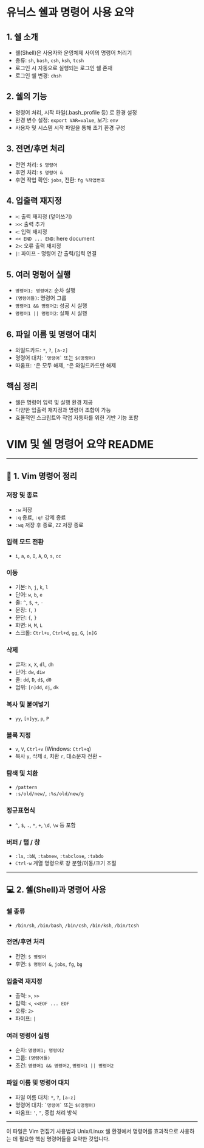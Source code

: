 # 유닉스 쉘과 명령어 사용 요약

## 1. 쉘 소개
- 쉘(Shell)은 사용자와 운영체제 사이의 명령어 처리기
- 종류: `sh`, `bash`, `csh`, `ksh`, `tcsh`
- 로그인 시 자동으로 실행되는 로그인 쉘 존재
- 로그인 쉘 변경: `chsh`

## 2. 쉘의 기능
- 명령어 처리, 시작 파일(.bash_profile 등) 로 환경 설정
- 환경 변수 설정: `export VAR=value`, 보기: `env`
- 사용자 및 시스템 시작 파일을 통해 초기 환경 구성

## 3. 전면/후면 처리
- 전면 처리: `$ 명령어`
- 후면 처리: `$ 명령어 &`
- 후면 작업 확인: `jobs`, 전환: `fg %작업번호`

## 4. 입출력 재지정
- `>`: 출력 재지정 (덮어쓰기)
- `>>`: 출력 추가
- `<`: 입력 재지정
- `<< END ... END`: here document
- `2>`: 오류 출력 재지정
- `|`: 파이프 - 명령어 간 출력/입력 연결

## 5. 여러 명령어 실행
- `명령어1; 명령어2`: 순차 실행
- `(명령어들)`: 명령어 그룹
- `명령어1 && 명령어2`: 성공 시 실행
- `명령어1 || 명령어2`: 실패 시 실행

## 6. 파일 이름 및 명령어 대치
- 와일드카드: `*`, `?`, `[a-z]`
- 명령어 대치: `` `명령어` `` 또는 `$(명령어)`
- 따옴표: `'`은 모두 해제, `"`은 와일드카드만 해제

## 핵심 정리
- 쉘은 명령어 입력 및 실행 환경 제공
- 다양한 입출력 재지정과 명령어 조합이 가능
- 효율적인 스크립트와 작업 자동화를 위한 기반 기능 포함



# VIM 및 쉘 명령어 요약 README

---

## 📘 1. Vim 명령어 정리

### 저장 및 종료
- `:w` 저장
- `:q` 종료, `:q!` 강제 종료
- `:wq` 저장 후 종료, `ZZ` 저장 종료

### 입력 모드 전환
- `i`, `a`, `o`, `I`, `A`, `O`, `s`, `cc`

### 이동
- 기본: `h`, `j`, `k`, `l`
- 단어: `w`, `b`, `e`
- 줄: `^`, `$`, `+`, `-`
- 문장: `(`, `)`
- 문단: `{`, `}`
- 화면: `H`, `M`, `L`
- 스크롤: `Ctrl+u`, `Ctrl+d`, `gg`, `G`, `[n]G`

### 삭제
- 글자: `x`, `X`, `dl`, `dh`
- 단어: `dw`, `diw`
- 줄: `dd`, `D`, `d$`, `d0`
- 범위: `[n]dd`, `dj`, `dk`

### 복사 및 붙여넣기
- `yy`, `[n]yy`, `p`, `P`

### 블록 지정
- `v`, `V`, `Ctrl+v` (Windows: `Ctrl+q`)
- 복사 `y`, 삭제 `d`, 치환 `r`, 대소문자 전환 `~`

### 탐색 및 치환
- `/pattern`
- `:s/old/new/`, `:%s/old/new/g`

### 정규표현식
- `^`, `$`, `.`, `*`, `+`, `\d`, `\w` 등 포함

### 버퍼 / 탭 / 창
- `:ls`, `:bN`, `:tabnew`, `:tabclose`, `:tabdo`
- `Ctrl-w` 계열 명령으로 창 분할/이동/크기 조절

---

## 💻 2. 쉘(Shell)과 명령어 사용

### 쉘 종류
- `/bin/sh`, `/bin/bash`, `/bin/csh`, `/bin/ksh`, `/bin/tcsh`

### 전면/후면 처리
- 전면: `$ 명령어`
- 후면: `$ 명령어 &`, `jobs`, `fg`, `bg`

### 입출력 재지정
- 출력: `>`, `>>`
- 입력: `<`, `<<EOF ... EOF`
- 오류: `2>`
- 파이프: `|`

### 여러 명령어 실행
- 순차: `명령어1; 명령어2`
- 그룹: `(명령어들)`
- 조건: `명령어1 && 명령어2`, `명령어1 || 명령어2`

### 파일 이름 및 명령어 대치
- 파일 이름 대치: `*`, `?`, `[a-z]`
- 명령어 대치: `` `명령어` `` 또는 `$(명령어)`
- 따옴표: `'`, `"`, 중첩 처리 방식

---

이 파일은 Vim 편집기 사용법과 Unix/Linux 쉘 환경에서 명령어를 효과적으로 사용하는 데 필요한 핵심 명령어들을 요약한 것입니다.

